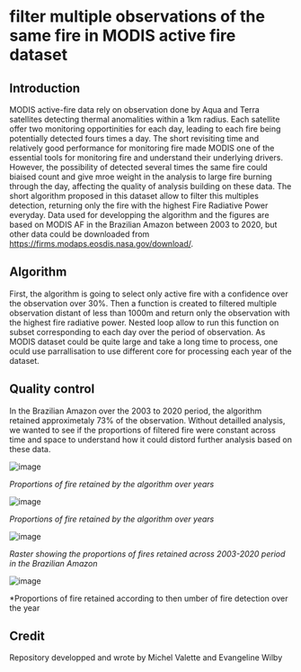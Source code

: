 # filter multiple observations of the same fire in MODIS active fire dataset

## Introduction 
MODIS active-fire data rely on observation done by Aqua and Terra satellites detecting thermal anomalities within a 1km radius. Each satellite offer two monitoring opportinities for each day, leading to each fire being potentially detected fours times a day. The short revisiting time and relatively good performance for monitoring fire made MODIS one of the essential tools for monitoring fire and understand their underlying drivers. However, the possibility of detected several times the same fire could biaised count and give mroe weight in the analysis to large fire burning through the day, affecting the quality of analysis building on these data. The short algorithm proposed in this dataset allow to filter this multiples detection, returning only the fire with the highest Fire Radiative Power everyday. Data used for developping the algorithm and the figures are based on MODIS AF in the Brazilian Amazon between 2003 to 2020, but other data could be downloaded from https://firms.modaps.eosdis.nasa.gov/download/. 

## Algorithm 
First, the algorithm is going to select only active fire with a confidence over the observation over 30%. Then a function is created to filtered multiple observation distant of less than 1000m and return only the observation with the highest fire radiative power. Nested loop allow to run this function on subset corresponding to each day over the period of observation. As MODIS dataset could be quite large and take a long time to process, one oculd use parrallisation to use different core for processing each year of the dataset. 


## Quality control 
In the Brazilian Amazon over the 2003 to 2020 period, the algorithm retained approximetaly 73% of the observation. Without detailled analysis, we wanted to see if the proportions of filtered fire were constant across time and space to understand how it could distord further analysis based on these data. 

![image](https://user-images.githubusercontent.com/84012797/125208621-fa291b80-e293-11eb-959d-f810aee3fc46.png)



*Proportions of fire retained by the algorithm over years*

![image](https://user-images.githubusercontent.com/84012797/125208702-6dcb2880-e294-11eb-8514-5936bd32d0f2.png)


*Proportions of fire retained by the algorithm over years*


![image](https://user-images.githubusercontent.com/84012797/125209232-bfc17d80-e297-11eb-9230-8b17f44e836f.png)

*Raster showing the proportions of fires retained across 2003-2020 period in the Brazilian Amazon*

![image](https://user-images.githubusercontent.com/84012797/125209250-da93f200-e297-11eb-823d-003da9c5a949.png)

*Proportions of fire retained according to then umber of fire detection over the year 
## Credit
Repository developped and wrote by Michel Valette and Evangeline Wilby
